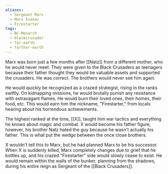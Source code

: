 ```yaml
---
aliases:
  - Sergeant Marx
  - Marx Ivanov
  - Firestarter
tags:
  - BC-Monarch
  - blackcrusader
  - far-earth
  - farther-earth
---
```

Marx was born just a few months after [[Natz]] from a different mother, who he would never meet. They were given to the Black Crusaders as teenagers because their father thought they would be valuable assets and supported the crusaders. He was correct. The brothers would never see him again.

He would quickly be recognized as a crazed strategist, rising in the ranks swiftly. On kidnapping missions, he would brutally punish any resistance with extravagant flames. He would burn their loved ones, their homes, their food, etc. This would earn him the nickname, "Firestarter," from locals hearing about his horrendous achievements.

The highest ranked at the time, [[X]], taught him war tactics and everything he knows about magic and combat. X would become his father figure, however, his brother Natz hated the guy because he wasn't actually his father. This is what put the wedge between the once close brothers.

X wouldn't tell this to Marx, but he had planned Marx to be his successor. When X is suddenly killed, Marx completely changes due to grief that he bottles up, and his crazed "Firestarter" side would slowly cease to exist. He would remain within the walls of the bunker, planning from the shadows, during his entire reign as Sergeant of the [[Black Crusaders]].